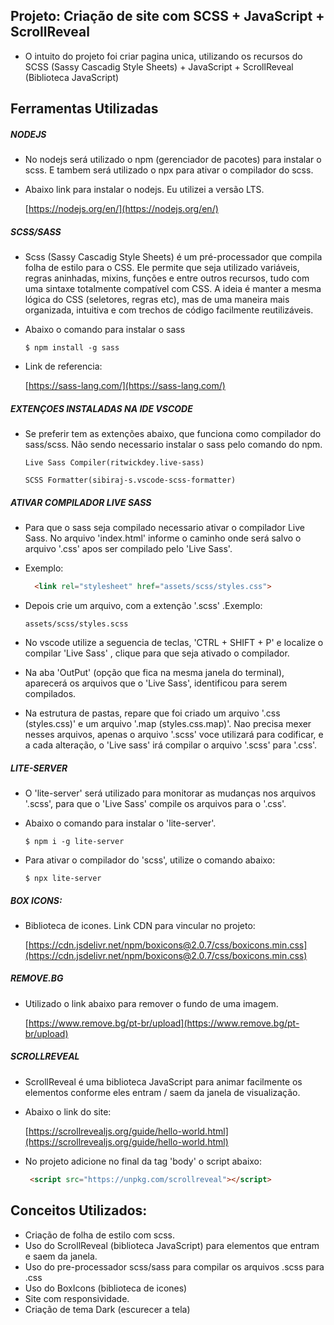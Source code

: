## Projeto: Criação de site com SCSS + JavaScript + ScrollReveal

- O intuito do projeto foi criar pagina unica, utilizando os recursos do SCSS (Sassy Cascadig Style Sheets) + JavaScript + ScrollReveal (Biblioteca JavaScript)


## Ferramentas Utilizadas

##### NODEJS 

- No nodejs será utilizado o npm (gerenciador de pacotes) para instalar o scss. E tambem será utilizado o npx para ativar o compilador do scss.

- Abaixo link para instalar o nodejs. Eu utilizei a versão LTS.

  [https://nodejs.org/en/](https://nodejs.org/en/)


 ##### SCSS/SASS
 
- Scss (Sassy Cascadig Style Sheets) é um pré-processador que compila folha de estilo para o CSS. Ele permite que seja utilizado variáveis, regras aninhadas, mixins, funções e entre outros recursos, tudo com uma sintaxe totalmente compatível com CSS. A ideia é manter a mesma lógica do CSS (seletores, regras etc), mas de uma maneira mais organizada, intuitiva e com trechos de código facilmente reutilizáveis. 

- Abaixo o comando para instalar o sass

  `$ npm install -g sass`

- Link de referencia:

  [https://sass-lang.com/](https://sass-lang.com/)


##### EXTENÇOES INSTALADAS NA IDE VSCODE
- Se preferir tem as extenções abaixo, que funciona como compilador do sass/scss.
Não sendo necessario instalar o sass pelo comando do npm.

  ` Live Sass Compiler(ritwickdey.live-sass) `

  ` SCSS Formatter(sibiraj-s.vscode-scss-formatter) `


##### ATIVAR COMPILADOR LIVE SASS

- Para que o sass seja compilado necessario ativar o compilador Live Sass. No arquivo 'index.html' informe o caminho onde será salvo o arquivo '.css' apos ser compilado pelo 'Live Sass'. 

- Exemplo: 

  ```html
    <link rel="stylesheet" href="assets/scss/styles.css">   
  ```

- Depois crie um arquivo, com a extenção '.scss' .Exemplo: 

  ` assets/scss/styles.scss `

- No vscode utilize a seguencia de teclas, 'CTRL + SHIFT + P' e localize o compilar 'Live Sass' , clique para que seja ativado o compilador. 

- Na aba 'OutPut' (opção que fica na mesma janela do terminal), aparecerá os arquivos que o 'Live Sass', identificou para serem compilados.

- Na estrutura de pastas, repare que foi criado um arquivo '.css (styles.css)' e um arquivo '.map (styles.css.map)'. Nao precisa mexer nesses arquivos, apenas o arquivo '.scss' voce utilizará para codificar, e a cada alteração, o 'Live sass' irá compilar o arquivo '.scss' para '.css'.


##### LITE-SERVER

- O 'lite-server' será utilizado para monitorar as mudanças nos arquivos '.scss', para que o 'Live Sass' compile os arquivos para o '.css'. 
- Abaixo o comando para instalar o 'lite-server'.

  `$ npm i -g lite-server`

- Para ativar o compilador do 'scss', utilize o comando abaixo:

  `$ npx lite-server`


##### BOX ICONS: 

- Biblioteca de icones. Link CDN para vincular no projeto:

  [https://cdn.jsdelivr.net/npm/boxicons@2.0.7/css/boxicons.min.css](https://cdn.jsdelivr.net/npm/boxicons@2.0.7/css/boxicons.min.css)
  
##### REMOVE.BG

- Utilizado o link abaixo para remover o fundo de uma imagem.

   [https://www.remove.bg/pt-br/upload](https://www.remove.bg/pt-br/upload)


##### SCROLLREVEAL

- ScrollReveal é uma biblioteca JavaScript para animar facilmente os elementos conforme eles entram / saem da janela de visualização.

- Abaixo o link do site:

  [https://scrollrevealjs.org/guide/hello-world.html](https://scrollrevealjs.org/guide/hello-world.html)

- No projeto adicione no final da tag 'body' o script abaixo:
 
  ```html 
   <script src="https://unpkg.com/scrollreveal"></script>
  ```

## Conceitos Utilizados:

- Criação de folha de estilo com scss.
- Uso do ScrollReveal (biblioteca JavaScript) para elementos que entram e saem da janela.
- Uso do pre-processador scss/sass para compilar os arquivos .scss para .css 
- Uso do BoxIcons (biblioteca de icones)
- Site com responsividade.
- Criação de tema Dark (escurecer a tela)

